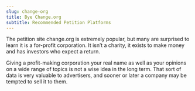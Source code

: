 ```yaml
---
slug: change-org
title: Bye Change.org
subtitle: Recommended Petition Platforms
---
```


The petition site change.org is extremely popular, but many are surprised to learn it is a for-profit corporation. It isn’t a charity, it exists to make money and has investors who expect a return.

Giving a profit-making corporation your real name as well as your opinions on a wide range of topics is not a wise idea in the long term. That sort of data is very valuable to advertisers, and sooner or later a company may be tempted to sell it to them.